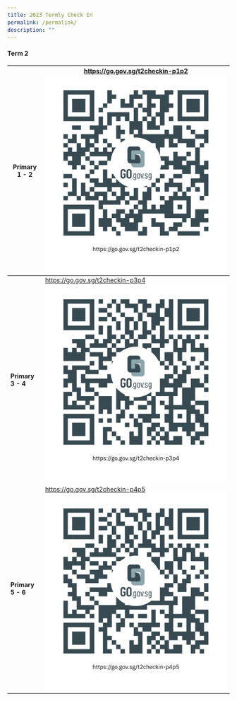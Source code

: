 ```yaml
---
title: 2023 Termly Check In
permalink: /permalink/
description: ""
---
```

#### Term 2



| Primary 1 - 2| https://go.gov.sg/t2checkin-p1p2<br>![](/images/p1p2%20check%20in%20qr.png )| 
| -------- | -------- | 
|**Primary 3 - 4**|https://go.gov.sg/t2checkin-p3p4<br>![](/images/p3p4%20check%20in%20qr.png)| 
|**Primary 5 - 6**|https://go.gov.sg/t2checkin-p4p5<br>![](/images/p5p6%20check%20in%20qr.png)
